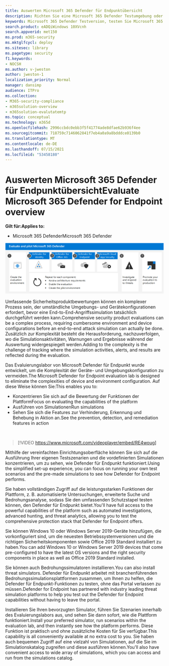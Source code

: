 ```yaml
---
title: Auswerten Microsoft 365 Defender für Endpunktübersicht
description: Richten Sie eine Microsoft 365 Defender Testumgebung oder Pilotumgebung ein. Testen und erfahren Sie, wie die Sicherheitslösung zum Schutz von Geräten, Identität, Daten und Apps in Ihrer Organisation konzipiert ist.
keywords: Microsoft 365 Defender Testversion, testen Sie Microsoft 365 Defender, bewerten Sie Microsoft 365 Defender, Microsoft 365 Defender Evaluierungslabor, Microsoft 365 Defender Pilotprojekt, Cybersicherheit, erweiterte dauerhafte Bedrohung, Unternehmenssicherheit, Geräte, Gerät, Identität, Benutzer, Daten, Anwendungen, Vorfälle, automatisierte Untersuchung und Behebung, erweiterte Suche
search.product: eADQiWindows 10XVcnh
search.appverid: met150
ms.prod: m365-security
ms.mktglfcycl: deploy
ms.sitesec: library
ms.pagetype: security
f1.keywords:
- NOCSH
ms.author: v-jweston
author: jweston-1
localization_priority: Normal
manager: dansimp
audience: ITPro
ms.collection:
- M365-security-compliance
- m365solution-overview
- m365solution-evalutatemtp
ms.topic: conceptual
ms.technology: m365d
ms.openlocfilehash: 2996ccbdc0ebb3f5f41774ade8dfae62b936f4ee
ms.sourcegitcommit: 718759c7146062841f7eb4a0a9a8bdddce0139b0
ms.translationtype: MT
ms.contentlocale: de-DE
ms.lasthandoff: 07/15/2021
ms.locfileid: "53458180"
---
```

# <a name="evaluate-microsoft-365-defender-for-endpoint-overview"></a><span data-ttu-id="3ceaf-105">Auswerten Microsoft 365 Defender für Endpunktübersicht</span><span class="sxs-lookup"><span data-stu-id="3ceaf-105">Evaluate Microsoft 365 Defender for Endpoint overview</span></span>

<span data-ttu-id="3ceaf-106">**Gilt für:**</span><span class="sxs-lookup"><span data-stu-id="3ceaf-106">**Applies to:**</span></span>

- <span data-ttu-id="3ceaf-107">Microsoft 365 Defender</span><span class="sxs-lookup"><span data-stu-id="3ceaf-107">Microsoft 365 Defender</span></span>

![Microsoft 365 Defender Evaluierungs- und Pilotprozess](../../media/defender/m365-defender-eval-process.png)

<span data-ttu-id="3ceaf-109">Umfassende Sicherheitsproduktbewertungen können ein komplexer Prozess sein, der umständliche Umgebungs- und Gerätekonfigurationen erfordert, bevor eine End-to-End-Angriffssimulation tatsächlich durchgeführt werden kann.</span><span class="sxs-lookup"><span data-stu-id="3ceaf-109">Comprehensive security product evaluations can be a complex process, requiring cumbersome environment and device configurations before an end-to-end attack simulation can actually be done.</span></span> <span data-ttu-id="3ceaf-110">Zusätzlich zur Komplexität besteht die Herausforderung, nachzuverfolgen, wo die Simulationsaktivitäten, Warnungen und Ergebnisse während der Auswertung widergespiegelt werden.</span><span class="sxs-lookup"><span data-stu-id="3ceaf-110">Adding to the complexity is the challenge of tracking where the simulation activities, alerts, and results are reflected during the evaluation.</span></span>

<span data-ttu-id="3ceaf-111">Das Evaluierungslabor von Microsoft Defender für Endpunkt wurde entwickelt, um die Komplexität der Geräte- und Umgebungskonfiguration zu vermeiden.</span><span class="sxs-lookup"><span data-stu-id="3ceaf-111">The Microsoft Defender for Endpoint evaluation lab is designed to eliminate the complexities of device and environment configuration.</span></span> <span data-ttu-id="3ceaf-112">Auf diese Weise können Sie:</span><span class="sxs-lookup"><span data-stu-id="3ceaf-112">This enables you to:</span></span>

- <span data-ttu-id="3ceaf-113">Konzentrieren Sie sich auf die Bewertung der Funktionen der Plattform</span><span class="sxs-lookup"><span data-stu-id="3ceaf-113">Focus on evaluating the capabilities of the platform</span></span>
- <span data-ttu-id="3ceaf-114">Ausführen von Simulationen</span><span class="sxs-lookup"><span data-stu-id="3ceaf-114">Run simulations</span></span>
- <span data-ttu-id="3ceaf-115">Sehen Sie sich die Features zur Verhinderung, Erkennung und Behebung in Aktion an.</span><span class="sxs-lookup"><span data-stu-id="3ceaf-115">See the prevention, detection, and remediation features in action</span></span>
<br>

> [!VIDEO https://www.microsoft.com/videoplayer/embed/RE4woug]

<span data-ttu-id="3ceaf-116">Mithilfe der vereinfachten Einrichtungsoberfläche können Sie sich auf die Ausführung Ihrer eigenen Testszenarien und die vordefinierten Simulationen konzentrieren, um zu sehen, wie Defender für Endpunkt funktioniert.</span><span class="sxs-lookup"><span data-stu-id="3ceaf-116">Using the simplified set-up experience, you can focus on running your own test scenarios and the pre-made simulations to see how Defender for Endpoint performs.</span></span>

<span data-ttu-id="3ceaf-117">Sie haben vollständigen Zugriff auf die leistungsstarken Funktionen der Plattform, z. B. automatisierte Untersuchungen, erweiterte Suche und Bedrohungsanalyse, sodass Sie den umfassenden Schutzstapel testen können, den Defender für Endpunkt bietet.</span><span class="sxs-lookup"><span data-stu-id="3ceaf-117">You'll have full access to the powerful capabilities of the platform such as automated investigations, advanced hunting, and threat analytics, allowing you to test the comprehensive protection stack that Defender for Endpoint offers.</span></span>

<span data-ttu-id="3ceaf-118">Sie können Windows 10 oder Windows Server 2019-Geräte hinzufügen, die vorkonfiguriert sind, um die neuesten Betriebssystemversionen und die richtigen Sicherheitskomponenten sowie Office 2019 Standard installiert zu haben.</span><span class="sxs-lookup"><span data-stu-id="3ceaf-118">You can add Windows 10 or Windows Server 2019 devices that come pre-configured to have the latest OS versions and the right security components in place as well as Office 2019 Standard installed.</span></span>

<span data-ttu-id="3ceaf-119">Sie können auch Bedrohungssimulatoren installieren.</span><span class="sxs-lookup"><span data-stu-id="3ceaf-119">You can also install threat simulators.</span></span> <span data-ttu-id="3ceaf-120">Defender für Endpunkt arbeitet mit branchenführenden Bedrohungssimulationsplattformen zusammen, um Ihnen zu helfen, die Defender für Endpunkt-Funktionen zu testen, ohne das Portal verlassen zu müssen.</span><span class="sxs-lookup"><span data-stu-id="3ceaf-120">Defender for Endpoint has partnered with industry leading threat simulation platforms to help you test out the Defender for Endpoint capabilities without having to leave the portal.</span></span>

 <span data-ttu-id="3ceaf-121">Installieren Sie Ihren bevorzugten Simulator, führen Sie Szenarien innerhalb des Evaluierungslabors aus, und sehen Sie dann sofort, wie die Plattform funktioniert.</span><span class="sxs-lookup"><span data-stu-id="3ceaf-121">Install your preferred simulator, run scenarios within the evaluation lab, and then instantly see how the platform performs.</span></span> <span data-ttu-id="3ceaf-122">Diese Funktion ist praktisch und ohne zusätzliche Kosten für Sie verfügbar.</span><span class="sxs-lookup"><span data-stu-id="3ceaf-122">This capability is all conveniently available at no extra cost to you.</span></span> <span data-ttu-id="3ceaf-123">Sie haben auch bequemen Zugriff auf eine vielzahl von Simulationen, auf die Sie im Simulationskatalog zugreifen und diese ausführen können.</span><span class="sxs-lookup"><span data-stu-id="3ceaf-123">You'll also have convenient access to wide array of simulations, which you can access and run from the simulations catalog.</span></span>
